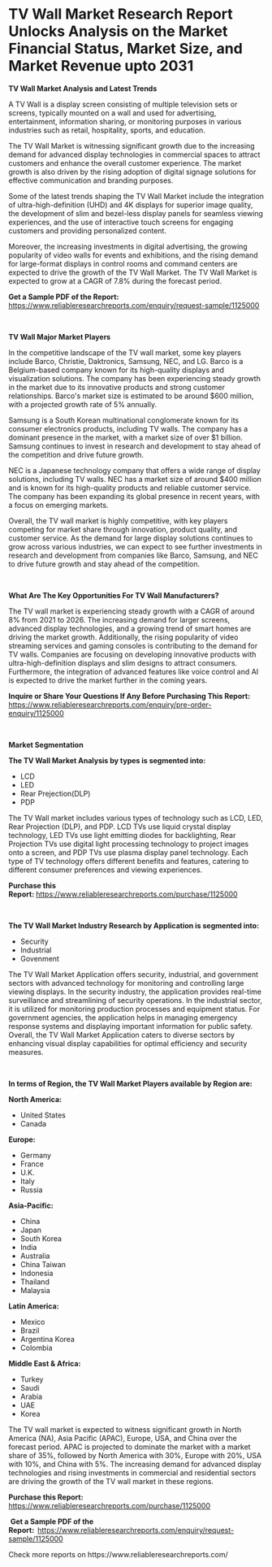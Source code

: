 <p><h1>TV Wall Market Research Report Unlocks Analysis on the Market Financial Status, Market Size, and Market Revenue upto 2031</h1></p><p><strong>TV Wall Market Analysis and Latest Trends</strong></p>
<p><p>A TV Wall is a display screen consisting of multiple television sets or screens, typically mounted on a wall and used for advertising, entertainment, information sharing, or monitoring purposes in various industries such as retail, hospitality, sports, and education.</p><p>The TV Wall Market is witnessing significant growth due to the increasing demand for advanced display technologies in commercial spaces to attract customers and enhance the overall customer experience. The market growth is also driven by the rising adoption of digital signage solutions for effective communication and branding purposes.</p><p>Some of the latest trends shaping the TV Wall Market include the integration of ultra-high-definition (UHD) and 4K displays for superior image quality, the development of slim and bezel-less display panels for seamless viewing experiences, and the use of interactive touch screens for engaging customers and providing personalized content.</p><p>Moreover, the increasing investments in digital advertising, the growing popularity of video walls for events and exhibitions, and the rising demand for large-format displays in control rooms and command centers are expected to drive the growth of the TV Wall Market. The TV Wall Market is expected to grow at a CAGR of 7.8% during the forecast period.</p></p>
<p><strong>Get a Sample PDF of the Report:&nbsp;</strong> <a href="https://www.reliableresearchreports.com/enquiry/request-sample/1125000">https://www.reliableresearchreports.com/enquiry/request-sample/1125000</a></p>
<p>&nbsp;</p>
<p><strong>TV Wall Major Market Players</strong></p>
<p><p>In the competitive landscape of the TV wall market, some key players include Barco, Christie, Daktronics, Samsung, NEC, and LG. Barco is a Belgium-based company known for its high-quality displays and visualization solutions. The company has been experiencing steady growth in the market due to its innovative products and strong customer relationships. Barco's market size is estimated to be around $600 million, with a projected growth rate of 5% annually.</p><p>Samsung is a South Korean multinational conglomerate known for its consumer electronics products, including TV walls. The company has a dominant presence in the market, with a market size of over $1 billion. Samsung continues to invest in research and development to stay ahead of the competition and drive future growth.</p><p>NEC is a Japanese technology company that offers a wide range of display solutions, including TV walls. NEC has a market size of around $400 million and is known for its high-quality products and reliable customer service. The company has been expanding its global presence in recent years, with a focus on emerging markets.</p><p>Overall, the TV wall market is highly competitive, with key players competing for market share through innovation, product quality, and customer service. As the demand for large display solutions continues to grow across various industries, we can expect to see further investments in research and development from companies like Barco, Samsung, and NEC to drive future growth and stay ahead of the competition.</p></p>
<p>&nbsp;</p>
<p><strong>What Are The Key Opportunities For TV Wall Manufacturers?</strong></p>
<p><p>The TV wall market is experiencing steady growth with a CAGR of around 8% from 2021 to 2026. The increasing demand for larger screens, advanced display technologies, and a growing trend of smart homes are driving the market growth. Additionally, the rising popularity of video streaming services and gaming consoles is contributing to the demand for TV walls. Companies are focusing on developing innovative products with ultra-high-definition displays and slim designs to attract consumers. Furthermore, the integration of advanced features like voice control and AI is expected to drive the market further in the coming years.</p></p>
<p><strong>Inquire or Share Your Questions If Any Before Purchasing This Report:</strong> <a href="https://www.reliableresearchreports.com/enquiry/pre-order-enquiry/1125000">https://www.reliableresearchreports.com/enquiry/pre-order-enquiry/1125000</a></p>
<p>&nbsp;</p>
<p><strong>Market Segmentation</strong></p>
<p><strong>The TV Wall Market Analysis by types is segmented into:</strong></p>
<p><ul><li>LCD</li><li>LED</li><li>Rear Prejection(DLP)</li><li>PDP</li></ul></p>
<p><p>The TV Wall market includes various types of technology such as LCD, LED, Rear Projection (DLP), and PDP. LCD TVs use liquid crystal display technology, LED TVs use light emitting diodes for backlighting, Rear Projection TVs use digital light processing technology to project images onto a screen, and PDP TVs use plasma display panel technology. Each type of TV technology offers different benefits and features, catering to different consumer preferences and viewing experiences.</p></p>
<p><strong>Purchase this Report:&nbsp;</strong><a href="https://www.reliableresearchreports.com/purchase/1125000">https://www.reliableresearchreports.com/purchase/1125000</a></p>
<p>&nbsp;</p>
<p><strong>The TV Wall Market Industry Research by Application is segmented into:</strong></p>
<p><ul><li>Security</li><li>Industrial</li><li>Govenment</li></ul></p>
<p><p>The TV Wall Market Application offers security, industrial, and government sectors with advanced technology for monitoring and controlling large viewing displays. In the security industry, the application provides real-time surveillance and streamlining of security operations. In the industrial sector, it is utilized for monitoring production processes and equipment status. For government agencies, the application helps in managing emergency response systems and displaying important information for public safety. Overall, the TV Wall Market Application caters to diverse sectors by enhancing visual display capabilities for optimal efficiency and security measures.</p></p>
<p>&nbsp;</p>
<p><strong>In terms of Region, the TV Wall Market Players available by Region are:</strong></p>
<p>
    <p> <strong> North America: </strong>
        <ul>
            <li>United States</li>
            <li>Canada</li>
        </ul>
        </p> 
    <p> <strong> Europe: </strong>
        <ul>
            <li>Germany</li>
            <li>France</li>
            <li>U.K.</li>
            <li>Italy</li>
            <li>Russia</li>
        </ul>
        </p> 
    <p> <strong> Asia-Pacific: </strong>
        <ul>
            <li>China</li>
            <li>Japan</li>
            <li>South Korea</li>
            <li>India</li>
            <li>Australia</li>
            <li>China Taiwan</li>
            <li>Indonesia</li>
            <li>Thailand</li>
            <li>Malaysia</li>
        </ul>
        </p> 
    <p> <strong> Latin America: </strong>
        <ul>
            <li>Mexico</li>
            <li>Brazil</li>
            <li>Argentina Korea</li>
            <li>Colombia</li>
        </ul>
        </p> 
    <p> <strong> Middle East & Africa: </strong>
        <ul>
            <li>Turkey</li>
            <li>Saudi</li>
            <li>Arabia</li>
            <li>UAE</li>
            <li>Korea</li>
        </ul>
    </p>
    </p>
<p><p>The TV wall market is expected to witness significant growth in North America (NA), Asia Pacific (APAC), Europe, USA, and China over the forecast period. APAC is projected to dominate the market with a market share of 35%, followed by North America with 30%, Europe with 20%, USA with 10%, and China with 5%. The increasing demand for advanced display technologies and rising investments in commercial and residential sectors are driving the growth of the TV wall market in these regions.</p></p>
<p><strong>Purchase this Report: </strong><a href="https://www.reliableresearchreports.com/purchase/1125000">https://www.reliableresearchreports.com/purchase/1125000</a></p>
<p>&nbsp;<strong>Get a Sample PDF of the Report:&nbsp;&nbsp;</strong><a href="https://www.reliableresearchreports.com/enquiry/request-sample/1125000">https://www.reliableresearchreports.com/enquiry/request-sample/1125000</a></p>
<p><strong></strong></p>
<p>Check more reports on https://www.reliableresearchreports.com/</p>
